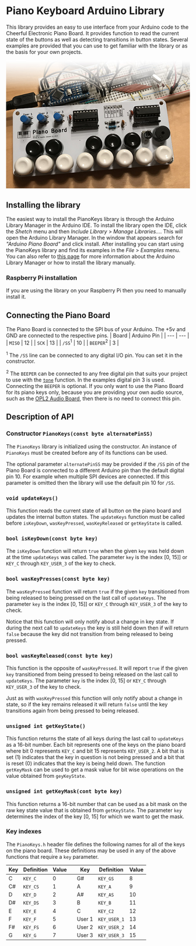 # Piano Keyboard Arduino Library
This library provides an easy to use interface from your Arduino code to the Cheerful Electronic Piano Board. It provides function to read the current state of the buttons as well as detecting transitions in button states. Several examples are provided that you can use to get familiar with the library or as the basis for your own projects.

![](https://raw.githubusercontent.com/DhrBaksteen/ArduinoPianoBoard/master/extra/PianoBoard.jpg)

## Installing the library
The easiest way to install the PianoKeys library is through the Arduino Library Manager in the Arduino IDE. To install the library open the IDE, click the *Shetch* menu and then *Include Library* > *Manage Libraries...*. This will open the Arduino Library Manager. In the window that appears search for *"Arduino Piano Board"* and click install. After installing you can start using the PianoKeys library and find its examples in the *File* > *Examples* menu. You can also refer to [this page](https://www.arduino.cc/en/guide/libraries) for more information about the Arduino Library Manager or how to install the library manually.

### Raspberry Pi installation
If you are using the library on your Raspberry Pi then you need to manually install it.

## Connecting the Piano Board
The Piano Board is connected to the SPI bus of your Arduino. The +5v and GND are connected to the respective pins.
| Board | Arduino Pin |
| --- | --- |
| `MISO` | 12 |
| `SCK` | 13 |
| `/SS`<sup>1</sup> | 10 |
| `BEEPER`<sup>2</sup> | 3 |

<sup>1</sup> The `/SS` line can be connected to any digital I/O pin. You can set it in the constructor.

<sup>2</sup> The `BEEPER` can be connected to any free digital pin that suits your project to use with the [`tone`](https://www.arduino.cc/reference/en/language/functions/advanced-io/tone/) function. In the examples digital pin 3 is used. Connecting the `BEEPER` is optional. If you only want to use the Piano Board for its piano keys only, because you are providing your own audio source, such as the [OPL2 Audio Board](https://www.tindie.com/products/cheerful/opl2-audio-board/), then there is no need to connect this pin.

## Description of API
### Constructor `PianoKeys(const byte alternatePinSS)`
The `PianoKeys` library is initialized using the constructor. An instance of `PianoKeys` must be created before any of its functions can be used.

The optional parameter `alternatePinSS` may be provided if the `/SS` pin of the Piano Board is connected to a different Arduino pin than the default digital pin 10. For example when multiple SPI devices are connected. If this parameter is omitted then the library will use the default pin 10 for `/SS`.

### `void updateKeys()`
This function reads the current state of all button on the piano board and updates the internal button states. The `updateKeys` function must be called before `isKeyDown`, `wasKeyPressed`, `wasKeyReleased` or `getKeyState` is called.

### `bool isKeyDown(const byte key)`
The `isKeyDown` function will return `true` when the given `key` was held down at the time `updateKeys` was called. The parameter `key` is the index [0, 15]] or `KEY_C` through `KEY_USER_3` of the key to check.

### `bool wasKeyPresses(const byte key)`
The `wasKeyPressed` function will return `true` if the given `key` transitioned from being released to being pressed on the last call of `updateKeys`. The parameter `key` is the index [0, 15]] or `KEY_C` through `KEY_USER_3` of the key to check. 

Notice that this function will only notify about a change in key state. If during the next call to `updateKeys` the key is still held down then if will return `false` because the key did not transition from being released to being pressed.

### `bool wasKeyReleased(const byte key)`
This function is the opposite of `wasKeyPressed`. It will report `true` if the given `key` transitioned from being pressed to being released on the last call to `updateKeys`. The parameter `key` is the index [0, 15] or `KEY_C` through `KEY_USER_3` of the key to check.

Just as with `wasKeyPressed` this function will only notify about a change in state, so if the key remains released it will return `false` until the key transitions again from being pressed to being released.

### `unsigned int getKeyState()`
This function returns the state of all keys during the last call to `updateKeys` as a 16-bit number. Each bit represents one of the keys on the piano board where bit 0 represents `KEY_C` and bit 15 represents `KEY_USER_2`. A bit that is set (1) indicates that the key in question is not being pressed and a bit that is reset (0) indicates that the key is being held down. The function `getKeyMask` can be used to get a mask value for bit wise operations on the value obtained from `geyKeyState`.

### `unsigned int getKeyMask(cont byte key)`
This function returns a 16-bit number that can be used as a bit mask on the raw key state value that is obtained from `getKeyState`. The parameter `key` determines the index of the key [0, 15] for which we want to get the mask.

### Key indexes
The `PianoKeys.h` header file defines the following names for all of the keys on the piano board. These definitions may be used in any of the above functions that require a `key` parameter.

|Key|Definition|Value|   |Key|Definition|Value|
|--|--|--|--|--|--|--|
|C|`KEY_C`| 0||G#|`KEY_GS`|8|
|C#|`KEY_CS`|1||A|`KEY_A`| 9|
|D|`KEY_D`| 2||A#|`KEY_AS`|10|
|D#|`KEY_DS`|3||B|`KEY_B`| 11|
|E|`KEY_E`| 4||C|`KEY_C2`|12|
|F|`KEY_F`| 5||User 1|`KEY_USER_1`|13|
|F#|`KEY_FS`|6||User 2|`KEY_USER_2`|14|
|G|`KEY_G`| 7||User 3|`KEY_USER_3`|15|
